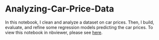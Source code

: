 # Analyzing-Car-Price-Data
In this notebook, I clean and analyze a dataset on car prices. Then, I build, evaluate, and refine some regression models predicting the car prices. To view this notebook in nbviewer, please see [here](https://nbviewer.org/github/ducvktran/Analyzing-Car-Price-Data/blob/main/Analyzing_Car_Price_Data.ipynb).

